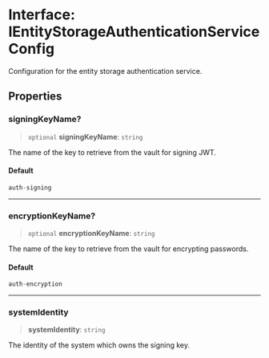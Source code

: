 # Interface: IEntityStorageAuthenticationServiceConfig

Configuration for the entity storage authentication service.

## Properties

### signingKeyName?

> `optional` **signingKeyName**: `string`

The name of the key to retrieve from the vault for signing JWT.

#### Default

```ts
auth-signing
```

***

### encryptionKeyName?

> `optional` **encryptionKeyName**: `string`

The name of the key to retrieve from the vault for encrypting passwords.

#### Default

```ts
auth-encryption
```

***

### systemIdentity

> **systemIdentity**: `string`

The identity of the system which owns the signing key.
